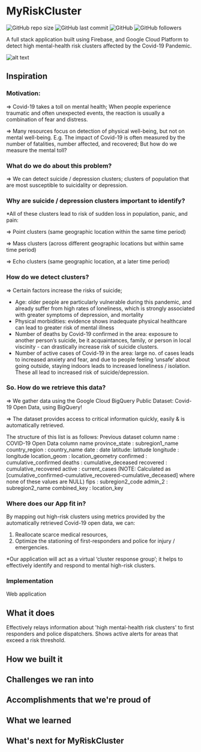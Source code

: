# MyRiskCluster
![GitHub repo size](https://img.shields.io/github/repo-size/tashakim/MyRiskCluster)
![GitHub last commit](https://img.shields.io/github/last-commit/tashakim/MyRiskCluster)
![GitHub](https://img.shields.io/github/license/tashakim/MyRiskCluster)
![GitHub followers](https://img.shields.io/github/followers/tashakim?label=Followers&style=social)

A full stack application built using Firebase, and Google Cloud Platform to detect high mental-health risk clusters affected by the Covid-19 Pandemic.

![alt text](https://github.com/tashakim/MyRiskCluster/blob/master/riskcluster_dev.png?raw=true)


## Inspiration

### Motivation: 
=> Covid-19 takes a toll on mental health; When people experience traumatic and often unexpected events, the reaction is usually a combination of fear and distress.

=> Many resources focus on detection of physical well-being, but not on mental well-being. E.g. The impact of Covid-19 is often measured by the number of fatalities, number affected, and recovered; But how do we measure the mental toll?


### What do we do about this problem?
=> We can detect suicide / depression clusters; clusters of population that are most susceptible to suicidality or depression.


### Why are suicide / depression clusters important to identify?
*All of these clusters lead to risk of sudden loss in population, panic, and pain:

=> Point clusters (same geographic location within the same time period)

=> Mass clusters (across different geographic locations but within same time period)

=> Echo clusters (same geographic location, at a later time period)



### How do we detect clusters?
=> Certain factors increase the risks of suicide;

- Age: older people are particularly vulnerable during this pandemic, and already suffer from high rates of loneliness, which is strongly associated with greater symptoms of depression, and mortality
- Physical morbidities: evidence shows inadequate physical healthcare can lead to greater risk of mental illness
- Number of deaths by Covid-19 confirmed in the area: exposure to another person’s suicide, be it acquaintances, family, or person in local viscinity - can drastically increase risk of suicide clusters.
- Number of active cases of Covid-19 in the area: large no. of cases leads to increased anxiety and fear, and due to people feeling ‘unsafe’ about going outside, staying indoors leads to increased loneliness / isolation. These all lead to increased risk of suicide/depression.

### So. How do we retrieve this data?
=> We gather data using the Google Cloud BigQuery Public Dataset: Covid-19 Open Data, using BigQuery!

=> The dataset provides access to critical information quickly, easily & is automatically retrieved.

The structure of this list is as follows:
Previous dataset column name : COVID-19 Open Data column name
province_state : subregion1_name
country_region : country_name
date : date
latitude: latitude
longitude : longitude
location_geom : location_geometry
confirmed : cumulative_confirmed
deaths : cumulative_deceased
recovered : cumulative_recovered
active : current_cases (NOTE: Calculated as [cumulative_confirmed-cumulative_recovered-cumulative_deceased] where none of these values are NULL)
fips : subregion2_code
admin_2 : subregion2_name
combined_key : location_key

### Where does our App fit in?
By mapping out high-risk clusters using metrics provided by the automatically retrieved Covid-19 open data, we can:
1. Reallocate scarce medical resources,
2. Optimize the stationing of first-responders and police for injury / emergencies.

*Our application will act as a virtual ‘cluster response group’; it helps to effectively identify and respond to mental high-risk clusters.

### Implementation
Web application 


## What it does
Effectively relays information about 'high mental-health risk clusters' to first responders and police dispatchers.
Shows active alerts for areas that exceed a risk threshold.

## How we built it

## Challenges we ran into

## Accomplishments that we're proud of

## What we learned

## What's next for MyRiskCluster
